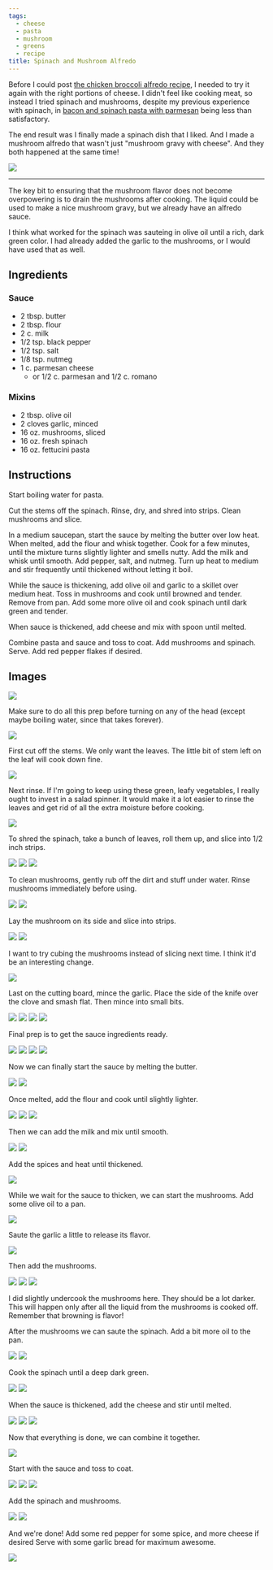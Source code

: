 ```yaml
---
tags:
  - cheese
  - pasta
  - mushroom
  - greens
  - recipe
title: Spinach and Mushroom Alfredo
---
```


Before I could post [the chicken broccoli alfredo
recipe](/blog/2015/04/26/chicken-broccoli-alfredo/), I needed to try it again
with the right portions of cheese. I didn't feel like cooking meat, so instead
I tried spinach and mushrooms, despite my previous experience with spinach, in
[bacon and spinach pasta with
parmesan](/blog/2015/02/22/bacon-and-spinach-pasta-with-parmesan) being
less than satisfactory.

The end result was I finally made a spinach dish that I liked. And I made a
mushroom alfredo that wasn't just "mushroom gravy with cheese". And they both
happened at the same time!

![](title.jpg)

---

The key bit to ensuring that the mushroom flavor does not become overpowering
is to drain the mushrooms after cooking. The liquid could be used to make a
nice mushroom gravy, but we already have an alfredo sauce.

I think what worked for the spinach was sauteing in olive oil until a rich,
dark green color. I had already added the garlic to the mushrooms, or I would
have used that as well.

## Ingredients

### Sauce

* 2 tbsp. butter
* 2 tbsp. flour
* 2 c. milk
* 1/2 tsp. black pepper
* 1/2 tsp. salt
* 1/8 tsp. nutmeg
* 1 c. parmesan cheese
    * or 1/2 c. parmesan and 1/2 c. romano

### Mixins

* 2 tbsp. olive oil
* 2 cloves garlic, minced
* 16 oz. mushrooms, sliced
* 16 oz. fresh spinach
* 16 oz. fettucini pasta

## Instructions

Start boiling water for pasta.

Cut the stems off the spinach. Rinse, dry, and shred into strips. Clean
mushrooms and slice.

In a medium saucepan, start the sauce by melting the butter over low heat. When
melted, add the flour and whisk together. Cook for a few minutes, until the
mixture turns slightly lighter and smells nutty. Add the milk and whisk until
smooth. Add pepper, salt, and nutmeg. Turn up heat to medium and stir
frequently until thickened without letting it boil.

While the sauce is thickening, add olive oil and garlic to a skillet over
medium heat.  Toss in mushrooms and cook until browned and tender. Remove from
pan. Add some more olive oil and cook spinach until dark green and tender.

When sauce is thickened, add cheese and mix with spoon until melted.

Combine pasta and sauce and toss to coat. Add mushrooms and spinach. Serve. Add
red pepper flakes if desired.

## Images

![](ingredients.jpg)

Make sure to do all this prep before turning on any of the head (except maybe
boiling water, since that takes forever).

![](prep-spinach-1.jpg)

First cut off the stems. We only want the leaves. The little bit of stem left on
the leaf will cook down fine.

![](prep-spinach-2.jpg)

Next rinse. If I'm going to keep using these green, leafy vegetables, I really
ought to invest in a salad spinner. It would make it a lot easier to rinse the
leaves and get rid of all the extra moisture before cooking.

![](prep-spinach-3.jpg)

To shred the spinach, take a bunch of leaves, roll them up, and slice into 1/2
inch strips.

![](prep-spinach-4.jpg)
![](prep-spinach-5.jpg)
![](prep-spinach-6.jpg)

To clean mushrooms, gently rub off the dirt and stuff under water. Rinse mushrooms
immediately before using.

![](prep-mushroom-1.jpg)
![](prep-mushroom-2.jpg)

Lay the mushroom on its side and slice into strips.

![](prep-mushroom-3.jpg)
![](prep-mushroom-4.jpg)

I want to try cubing the mushrooms instead of slicing next time. I think it'd
be an interesting change.

![](prep-mushroom-5.jpg)

Last on the cutting board, mince the garlic. Place the side of the knife over the
clove and smash flat. Then mince into small bits.

![](prep-garlic-1.jpg)
![](prep-garlic-2.jpg)
![](prep-garlic-3.jpg)
![](prep-garlic-4.jpg)

Final prep is to get the sauce ingredients ready.

![](prep-sauce-1.jpg)
![](prep-sauce-2.jpg)
![](prep-sauce-3.jpg)
![](prep-sauce-4.jpg)

Now we can finally start the sauce by melting the butter.

![](sauce-1.jpg)
![](sauce-2.jpg)

Once melted, add the flour and cook until slightly lighter.

![](sauce-3.jpg)
![](sauce-4.jpg)
![](sauce-5.jpg)

Then we can add the milk and mix until smooth.

![](sauce-6.jpg)
![](sauce-7.jpg)

Add the spices and heat until thickened.

![](sauce-8.jpg)

While we wait for the sauce to thicken, we can start the mushrooms. Add some
olive oil to a pan.

![](saute-mushroom-1.jpg)

Saute the garlic a little to release its flavor.

![](saute-mushroom-2.jpg)

Then add the mushrooms.

![](saute-mushroom-3.jpg)
![](saute-mushroom-4.jpg)
![](saute-mushroom-5.jpg)

I did slightly undercook the mushrooms here. They should be a lot darker. This
will happen only after all the liquid from the mushrooms is cooked off.
Remember that browning is flavor!

After the mushrooms we can saute the spinach. Add a bit more oil to the pan.

![](saute-spinach-1.jpg)
![](saute-spinach-2.jpg)

Cook the spinach until a deep dark green.

![](saute-spinach-3.jpg)
![](saute-spinach-4.jpg)

When the sauce is thickened, add the cheese and stir until melted.

![](sauce-9.jpg)
![](sauce-10.jpg)
![](sauce-11.jpg)

Now that everything is done, we can combine it together.

![](combine-1.jpg)

Start with the sauce and toss to coat.

![](combine-2.jpg)
![](combine-3.jpg)
![](combine-4.jpg)

Add the spinach and mushrooms.

![](combine-5.jpg)
![](combine-6.jpg)

And we're done! Add some red pepper for some spice, and more cheese if desired  Serve
with some garlic bread for maximum awesome.

![](glamour-shot.jpg)
